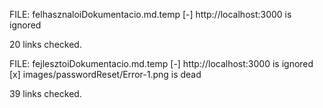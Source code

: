 FILE: felhasznaloiDokumentacio.md.temp 
 [-] http://localhost:3000 is ignored 

 20 links checked. 

  
FILE: fejlesztoiDokumentacio.md.temp 
 [-] http://localhost:3000 is ignored 
 [x] images/passwordReset/Error-1.png is dead 

 39 links checked. 

  
